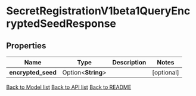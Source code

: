 # SecretRegistrationV1beta1QueryEncryptedSeedResponse

## Properties

Name | Type | Description | Notes
------------ | ------------- | ------------- | -------------
**encrypted_seed** | Option<**String**> |  | [optional]

[Back to Model list](../README.md#documentation-for-models) [Back to API list](../README.md#documentation-for-api-endpoints) [Back to README](../README.md)


